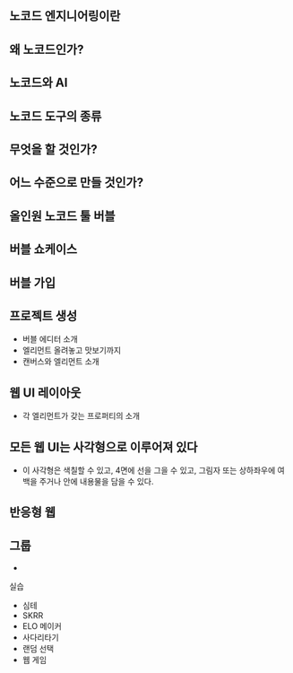 ## 노코드 엔지니어링이란
## 왜 노코드인가?
## 노코드와 AI
## 노코드 도구의 종류
## 무엇을 할 것인가?
## 어느 수준으로 만들 것인가?
## 올인원 노코드 툴 버블

## 버블 쇼케이스

## 버블 가입

## 프로젝트 생성
- 버블 에디터 소개
- 엘리먼트 올려놓고 맛보기까지
- 캔버스와 엘리먼트 소개
## 웹 UI 레이아웃
- 각 엘리먼트가 갖는 프로퍼티의 소개
## 모든 웹 UI는 사각형으로 이루어져 있다
- 이 사각형은 색칠할 수 있고, 4면에 선을 그을 수 있고, 그림자 또는 상하좌우에 여백을 주거나 안에 내용물을 담을 수 있다.
## 반응형 웹

## 그룹
- 





실습
- 심테
- SKRR
- ELO 메이커
- 사다리타기
- 랜덤 선택
- 웹 게임